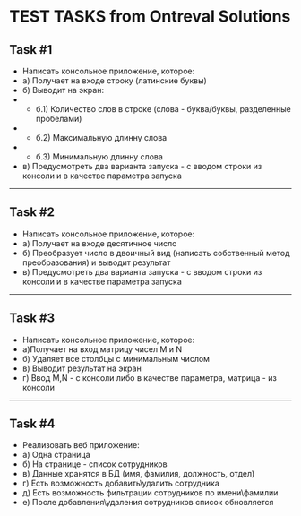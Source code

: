 # TEST TASKS from Ontreval Solutions

## Task #1
* Написать консольное приложение, которое:
* а) Получает на входе строку (латинские буквы)
* б) Выводит на экран:
* * б.1) Количество слов в строке (слова - буква/буквы, разделенные пробелами)
* * б.2) Максимальную длинну слова
* * б.3) Минимальную длинну слова
* в) Предусмотреть два варианта запуска - с вводом строки из консоли и в качестве параметра запуска

---------------
## Task #2
* Написать консольное приложение, которое:
* а) Получает на входе десятичное число
* б) Преобразует число в двоичный вид (написать собственный метод преобразования) и выводит результат
* в) Предусмотреть два варианта запуска - с вводом строки из консоли и в качестве параметра запуска

---------------
## Task #3
* Написать консольное приложение, которое:
*   а)Получает на вход матрицу чисел M и N
*   б) Удаляет все столбцы с минимальным числом
*   в) Выводит результат на экран
*   г) Ввод M,N - с консоли либо в качестве параметра, матрица - из консоли

---------------
## Task #4
* Реализовать веб приложение:
* а) Одна страница 
* б) На странице - список сотрудников
* в) Данные хранятся в БД (имя, фамилия, должность, отдел)
* г) Есть возможность добавить\удалить сотрудника
* д) Есть возможность фильтрации сотрудников по имени\фамилии
* е) После добавления\удаления сотрудников список обновляется